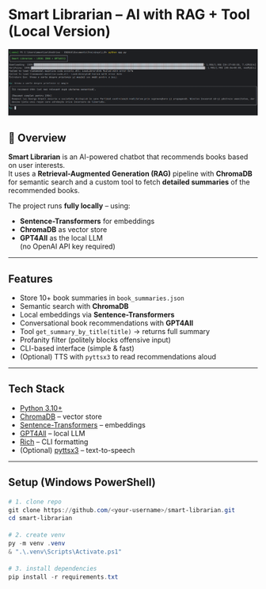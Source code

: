 # Smart Librarian – AI with RAG + Tool (Local Version)

![Demo](Images/Demo.png)

## 🔹 Overview
**Smart Librarian** is an AI-powered chatbot that recommends books based on user interests.  
It uses a **Retrieval-Augmented Generation (RAG)** pipeline with **ChromaDB** for semantic search and a custom tool to fetch **detailed summaries** of the recommended books.  

The project runs **fully locally** – using:
- **Sentence-Transformers** for embeddings
- **ChromaDB** as vector store
- **GPT4All** as the local LLM  
(no OpenAI API key required)  

---

## Features
- Store 10+ book summaries in `book_summaries.json`
- Semantic search with **ChromaDB**
- Local embeddings via **Sentence-Transformers**
- Conversational book recommendations with **GPT4All**
- Tool `get_summary_by_title(title)` → returns full summary
- Profanity filter (politely blocks offensive input)
- CLI-based interface (simple & fast)
- (Optional) TTS with `pyttsx3` to read recommendations aloud

---

## Tech Stack
- [Python 3.10+](https://www.python.org/)
- [ChromaDB](https://www.trychroma.com/) – vector store
- [Sentence-Transformers](https://www.sbert.net/) – embeddings
- [GPT4All](https://gpt4all.io/index.html) – local LLM
- [Rich](https://github.com/Textualize/rich) – CLI formatting
- (Optional) [pyttsx3](https://pypi.org/project/pyttsx3/) – text-to-speech

---

## Setup (Windows PowerShell)

```powershell
# 1. clone repo
git clone https://github.com/<your-username>/smart-librarian.git
cd smart-librarian

# 2. create venv
py -m venv .venv
& ".\.venv\Scripts\Activate.ps1"

# 3. install dependencies
pip install -r requirements.txt
